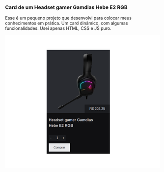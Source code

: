 ### Card de um Headset gamer Gamdias Hebe E2 RGB
Esse é um pequeno projeto que desenvolvi para colocar meus conhecimentos em prática. Um card dinâmico, com algumas funcionalidades.
Usei apenas HTML, CSS e JS puro.

![](https://github.com/luispaulo21/Card/blob/master/tela.png)
